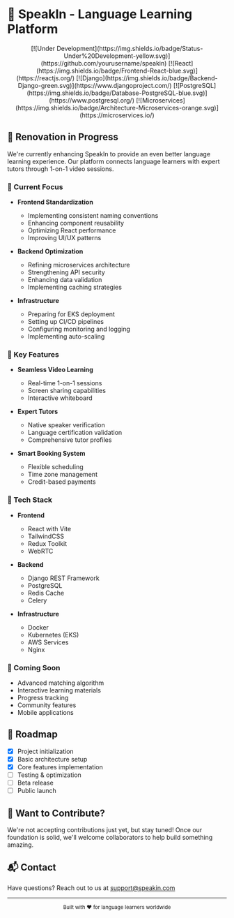 # 🌟 SpeakIn - Language Learning Platform

<div align="center">
  [![Under Development](https://img.shields.io/badge/Status-Under%20Development-yellow.svg)](https://github.com/yourusername/speakin)
  [![React](https://img.shields.io/badge/Frontend-React-blue.svg)](https://reactjs.org/)
  [![Django](https://img.shields.io/badge/Backend-Django-green.svg)](https://www.djangoproject.com/)
  [![PostgreSQL](https://img.shields.io/badge/Database-PostgreSQL-blue.svg)](https://www.postgresql.org/)
  [![Microservices](https://img.shields.io/badge/Architecture-Microservices-orange.svg)](https://microservices.io/)
</div>

## 🚧 Renovation in Progress

We're currently enhancing SpeakIn to provide an even better language learning experience. Our platform connects language learners with expert tutors through 1-on-1 video sessions.

### 🎯 Current Focus

- **Frontend Standardization**
  - Implementing consistent naming conventions
  - Enhancing component reusability
  - Optimizing React performance
  - Improving UI/UX patterns

- **Backend Optimization**
  - Refining microservices architecture
  - Strengthening API security
  - Enhancing data validation
  - Implementing caching strategies

- **Infrastructure**
  - Preparing for EKS deployment
  - Setting up CI/CD pipelines
  - Configuring monitoring and logging
  - Implementing auto-scaling

### 🌟 Key Features

- **Seamless Video Learning**
  - Real-time 1-on-1 sessions
  - Screen sharing capabilities
  - Interactive whiteboard

- **Expert Tutors**
  - Native speaker verification
  - Language certification validation
  - Comprehensive tutor profiles

- **Smart Booking System**
  - Flexible scheduling
  - Time zone management
  - Credit-based payments

### 🔧 Tech Stack

- **Frontend**
  - React with Vite
  - TailwindCSS
  - Redux Toolkit
  - WebRTC

- **Backend**
  - Django REST Framework
  - PostgreSQL
  - Redis Cache
  - Celery

- **Infrastructure**
  - Docker
  - Kubernetes (EKS)
  - AWS Services
  - Nginx

### 🚀 Coming Soon

- Advanced matching algorithm
- Interactive learning materials
- Progress tracking
- Community features
- Mobile applications

## 📅 Roadmap

- [x] Project initialization
- [x] Basic architecture setup
- [x] Core features implementation
- [ ] Testing & optimization
- [ ] Beta release
- [ ] Public launch

## 👷 Want to Contribute?

We're not accepting contributions just yet, but stay tuned! Once our foundation is solid, we'll welcome collaborators to help build something amazing.

## 📬 Contact

Have questions? Reach out to us at [support@speakin.com](mailto:support@speakin.com)

---

<div align="center">
  <sub>Built with ❤️ for language learners worldwide</sub>
</div>

